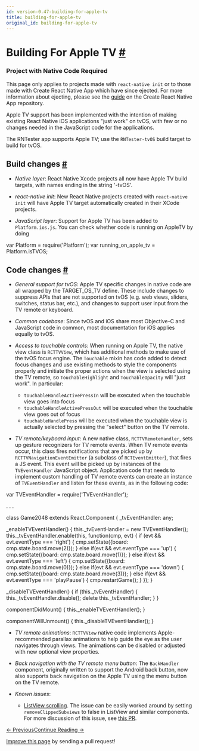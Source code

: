 ```yaml
---
id: version-0.47-building-for-apple-tv
title: building-for-apple-tv
original_id: building-for-apple-tv
---
```

<a id="content"></a><h1><a class="anchor" name="building-for-apple-tv"></a>Building For Apple TV <a class="hash-link" href="docs/building-for-apple-tv.html#building-for-apple-tv">#</a></h1><div class="banner-crna-ejected"><h3>Project with Native Code Required</h3><p>This page only applies to projects made with <code>react-native init</code> or to those made with Create React Native App which have since ejected. For more information about ejecting, please see the <a href="https://github.com/react-community/create-react-native-app/blob/master/EJECTING.md" target="_blank">guide</a> on the Create React Native App repository.</p></div><div><p>Apple TV support has been implemented with the intention of making existing React Native iOS applications "just work" on tvOS, with few or no changes needed in the JavaScript code for the applications.</p><p>The RNTester app supports Apple TV; use the <code>RNTester-tvOS</code> build target to build for tvOS.</p><h2><a class="anchor" name="build-changes"></a>Build changes <a class="hash-link" href="docs/building-for-apple-tv.html#build-changes">#</a></h2><ul><li><p><em>Native layer</em>: React Native Xcode projects all now have Apple TV build targets, with names ending in the string '-tvOS'.</p></li><li><p><em>react-native init</em>: New React Native projects created with <code>react-native init</code> will have Apple TV target automatically created in their XCode projects.</p></li><li><p><em>JavaScript layer</em>: Support for Apple TV has been added to <code>Platform.ios.js</code>.  You can check whether code is running on AppleTV by doing</p></li></ul><div class="prism language-js"><span class="token keyword">var</span> Platform <span class="token operator">=</span> <span class="token function">require</span><span class="token punctuation">(</span><span class="token string">'Platform'</span><span class="token punctuation">)</span><span class="token punctuation">;</span>
<span class="token keyword">var</span> running_on_apple_tv <span class="token operator">=</span> Platform<span class="token punctuation">.</span>isTVOS<span class="token punctuation">;</span></div><h2><a class="anchor" name="code-changes"></a>Code changes <a class="hash-link" href="docs/building-for-apple-tv.html#code-changes">#</a></h2><ul><li><p><em>General support for tvOS</em>: Apple TV specific changes in native code are all wrapped by the TARGET_OS_TV define.  These include changes to suppress APIs that are not supported on tvOS (e.g. web views, sliders, switches, status bar, etc.), and changes to support user input from the TV remote or keyboard.</p></li><li><p><em>Common codebase</em>:  Since tvOS and iOS share most Objective-C and JavaScript code in common, most documentation for iOS applies equally to tvOS.</p></li><li><p><em>Access to touchable controls</em>: When running on Apple TV, the native view class is <code>RCTTVView</code>, which has additional methods to make use of the tvOS focus engine.  The <code>Touchable</code> mixin has code added to detect focus changes and use existing methods to style the components properly and initiate the proper actions when the view is selected using the TV remote, so <code>TouchableHighlight</code> and <code>TouchableOpacity</code> will "just work".  In particular:</p><ul><li><code>touchableHandleActivePressIn</code> will be executed when the touchable view goes into focus</li><li><code>touchableHandleActivePressOut</code> will be executed when the touchable view goes out of focus</li><li><code>touchableHandlePress</code> will be executed when the touchable view is actually selected by pressing the "select" button on the TV remote.</li></ul></li><li><p><em>TV remote/keyboard input</em>: A new native class, <code>RCTTVRemoteHandler</code>, sets up gesture recognizers for TV remote events.  When TV remote events occur, this class fires notifications that are picked up by <code>RCTTVNavigationEventEmitter</code> (a subclass of <code>RCTEventEmitter</code>), that fires a JS event.  This event will be picked up by instances of the <code>TVEventHandler</code> JavaScript object.  Application code that needs to implement custom handling of TV remote events can create an instance of <code>TVEventHandler</code> and listen for these events, as in the following code:</p></li></ul><div class="prism language-js"><span class="token keyword">var</span> TVEventHandler <span class="token operator">=</span> <span class="token function">require</span><span class="token punctuation">(</span><span class="token string">'TVEventHandler'</span><span class="token punctuation">)</span><span class="token punctuation">;</span>

<span class="token punctuation">.</span>
<span class="token punctuation">.</span>
<span class="token punctuation">.</span>

<span class="token keyword">class</span> <span class="token class-name">Game2048</span> <span class="token keyword">extends</span> <span class="token class-name">React<span class="token punctuation">.</span>Component</span> <span class="token punctuation">{</span>
  _tvEventHandler<span class="token punctuation">:</span> any<span class="token punctuation">;</span>

  <span class="token function">_enableTVEventHandler</span><span class="token punctuation">(</span><span class="token punctuation">)</span> <span class="token punctuation">{</span>
    <span class="token keyword">this</span><span class="token punctuation">.</span>_tvEventHandler <span class="token operator">=</span> <span class="token keyword">new</span> <span class="token class-name">TVEventHandler</span><span class="token punctuation">(</span><span class="token punctuation">)</span><span class="token punctuation">;</span>
    <span class="token keyword">this</span><span class="token punctuation">.</span>_tvEventHandler<span class="token punctuation">.</span><span class="token function">enable</span><span class="token punctuation">(</span><span class="token keyword">this</span><span class="token punctuation">,</span> <span class="token keyword">function</span><span class="token punctuation">(</span>cmp<span class="token punctuation">,</span> evt<span class="token punctuation">)</span> <span class="token punctuation">{</span>
      <span class="token keyword">if</span> <span class="token punctuation">(</span>evt <span class="token operator">&amp;&amp;</span> evt<span class="token punctuation">.</span>eventType <span class="token operator">===</span> <span class="token string">'right'</span><span class="token punctuation">)</span> <span class="token punctuation">{</span>
        cmp<span class="token punctuation">.</span><span class="token function">setState</span><span class="token punctuation">(</span><span class="token punctuation">{</span>board<span class="token punctuation">:</span> cmp<span class="token punctuation">.</span>state<span class="token punctuation">.</span>board<span class="token punctuation">.</span><span class="token function">move</span><span class="token punctuation">(</span><span class="token number">2</span><span class="token punctuation">)</span><span class="token punctuation">}</span><span class="token punctuation">)</span><span class="token punctuation">;</span>
      <span class="token punctuation">}</span> <span class="token keyword">else</span> <span class="token keyword">if</span><span class="token punctuation">(</span>evt <span class="token operator">&amp;&amp;</span> evt<span class="token punctuation">.</span>eventType <span class="token operator">===</span> <span class="token string">'up'</span><span class="token punctuation">)</span> <span class="token punctuation">{</span>
        cmp<span class="token punctuation">.</span><span class="token function">setState</span><span class="token punctuation">(</span><span class="token punctuation">{</span>board<span class="token punctuation">:</span> cmp<span class="token punctuation">.</span>state<span class="token punctuation">.</span>board<span class="token punctuation">.</span><span class="token function">move</span><span class="token punctuation">(</span><span class="token number">1</span><span class="token punctuation">)</span><span class="token punctuation">}</span><span class="token punctuation">)</span><span class="token punctuation">;</span>
      <span class="token punctuation">}</span> <span class="token keyword">else</span> <span class="token keyword">if</span><span class="token punctuation">(</span>evt <span class="token operator">&amp;&amp;</span> evt<span class="token punctuation">.</span>eventType <span class="token operator">===</span> <span class="token string">'left'</span><span class="token punctuation">)</span> <span class="token punctuation">{</span>
        cmp<span class="token punctuation">.</span><span class="token function">setState</span><span class="token punctuation">(</span><span class="token punctuation">{</span>board<span class="token punctuation">:</span> cmp<span class="token punctuation">.</span>state<span class="token punctuation">.</span>board<span class="token punctuation">.</span><span class="token function">move</span><span class="token punctuation">(</span><span class="token number">0</span><span class="token punctuation">)</span><span class="token punctuation">}</span><span class="token punctuation">)</span><span class="token punctuation">;</span>
      <span class="token punctuation">}</span> <span class="token keyword">else</span> <span class="token keyword">if</span><span class="token punctuation">(</span>evt <span class="token operator">&amp;&amp;</span> evt<span class="token punctuation">.</span>eventType <span class="token operator">===</span> <span class="token string">'down'</span><span class="token punctuation">)</span> <span class="token punctuation">{</span>
        cmp<span class="token punctuation">.</span><span class="token function">setState</span><span class="token punctuation">(</span><span class="token punctuation">{</span>board<span class="token punctuation">:</span> cmp<span class="token punctuation">.</span>state<span class="token punctuation">.</span>board<span class="token punctuation">.</span><span class="token function">move</span><span class="token punctuation">(</span><span class="token number">3</span><span class="token punctuation">)</span><span class="token punctuation">}</span><span class="token punctuation">)</span><span class="token punctuation">;</span>
      <span class="token punctuation">}</span> <span class="token keyword">else</span> <span class="token keyword">if</span><span class="token punctuation">(</span>evt <span class="token operator">&amp;&amp;</span> evt<span class="token punctuation">.</span>eventType <span class="token operator">===</span> <span class="token string">'playPause'</span><span class="token punctuation">)</span> <span class="token punctuation">{</span>
        cmp<span class="token punctuation">.</span><span class="token function">restartGame</span><span class="token punctuation">(</span><span class="token punctuation">)</span><span class="token punctuation">;</span>
      <span class="token punctuation">}</span>
    <span class="token punctuation">}</span><span class="token punctuation">)</span><span class="token punctuation">;</span>
  <span class="token punctuation">}</span>

  <span class="token function">_disableTVEventHandler</span><span class="token punctuation">(</span><span class="token punctuation">)</span> <span class="token punctuation">{</span>
    <span class="token keyword">if</span> <span class="token punctuation">(</span><span class="token keyword">this</span><span class="token punctuation">.</span>_tvEventHandler<span class="token punctuation">)</span> <span class="token punctuation">{</span>
      <span class="token keyword">this</span><span class="token punctuation">.</span>_tvEventHandler<span class="token punctuation">.</span><span class="token function">disable</span><span class="token punctuation">(</span><span class="token punctuation">)</span><span class="token punctuation">;</span>
      <span class="token keyword">delete</span> <span class="token keyword">this</span><span class="token punctuation">.</span>_tvEventHandler<span class="token punctuation">;</span>
    <span class="token punctuation">}</span>
  <span class="token punctuation">}</span>

  <span class="token function">componentDidMount</span><span class="token punctuation">(</span><span class="token punctuation">)</span> <span class="token punctuation">{</span>
    <span class="token keyword">this</span><span class="token punctuation">.</span><span class="token function">_enableTVEventHandler</span><span class="token punctuation">(</span><span class="token punctuation">)</span><span class="token punctuation">;</span>
  <span class="token punctuation">}</span>

  <span class="token function">componentWillUnmount</span><span class="token punctuation">(</span><span class="token punctuation">)</span> <span class="token punctuation">{</span>
    <span class="token keyword">this</span><span class="token punctuation">.</span><span class="token function">_disableTVEventHandler</span><span class="token punctuation">(</span><span class="token punctuation">)</span><span class="token punctuation">;</span>
  <span class="token punctuation">}</span></div><ul><li><p><em>TV remote animations</em>: <code>RCTTVView</code> native code implements Apple-recommended parallax animations to help guide the eye as the user navigates through views.  The animations can be disabled or adjusted with new optional view properties.</p></li><li><p><em>Back navigation with the TV remote menu button</em>: The <code>BackHandler</code> component, originally written to support the Android back button, now also supports back navigation on the Apple TV using the menu button on the TV remote.</p></li><li><p><em>Known issues</em>:</p><ul><li><a href="https://github.com/facebook/react-native/issues/12793" target="_blank">ListView scrolling</a>.  The issue can be easily worked around by setting <code>removeClippedSubviews</code> to false in ListView and similar components.  For more discussion of this issue, see <a href="https://github.com/facebook/react-native/pull/12944" target="_blank">this PR</a>.</li></ul></li></ul></div><div class="docs-prevnext"><a class="docs-prev btn" href="docs/communication-ios.html#content">← Previous</a><a class="docs-next btn" href="docs/native-modules-android.html#content">Continue Reading →</a></div><p class="edit-page-block"><a target="_blank" href="https://github.com/facebook/react-native/blob/master/docs/BuildingForAppleTV.md">Improve this page</a> by sending a pull request!</p>